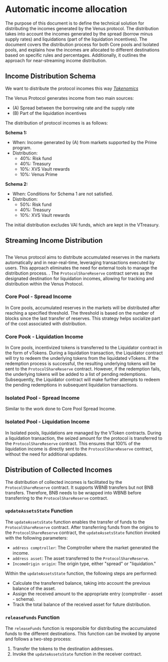# Automatic income allocation

The purpose of this document is to define the technical solution for distributing the incomes generated by the Venus protocol. The distribution takes into account the incomes generated by the spread (borrow minus supply rates) and liquidations (part of the liquidation incentives). The document covers the distribution process for both Core pools and Isolated pools, and explains how the incomes are allocated to different destinations based on specific rules and percentages. Additionally, it outlines the approach for near-streaming income distribution.

## Income Distribution Schema
We want to distribute the protocol incomes this way *[Tokenomics](https://snapshot.org/#/venus-xvs.eth/proposal/0xc9d270ccecb7b91c75b95b8d9af24fc7c20cd38c0c0c44888ed4e7724f4e7ce9)*

The Venus Protocol generates income from two main sources:

- (A) Spread between the borrowing rate and the supply rate
- (B) Part of the liquidation incentives

The distribution of protocol incomes is as follows:

**Schema 1:**

- When: Income generated by (A) from markets supported by the Prime program.
- Distribution:
    - 40%: Risk fund
    - 40%: Treasury
    - 10%: XVS Vault rewards
    - 10%: Venus Prime

**Schema 2:**

- When: Conditions for Schema 1 are not satisfied.
- Distribution:
    - 50%: Risk fund
    - 40%: Treasury
    - 10%: XVS Vault rewards

The initial distribution excludes VAI funds, which are kept in the VTreasury.

## Streaming Income Distribution

<figure><img src="../.gitbook/assets/autoamtic-income-allocation.png" alt=""></figure>

The Venus protocol aims to distribute accumulated reserves in the markets automatically and in near-real-time, leveraging transactions executed by users. This approach eliminates the need for external tools to manage the distribution process. . The `ProtocolShareReserve` contract serves as the designated destination for liquidation incomes, allowing for tracking and distribution within the Venus Protocol.

### Core Pool - Spread Income

In Core pools, accumulated reserves in the markets will be distributed after reaching a specified threshold. The threshold is based on the number of blocks since the last transfer of reserves. This strategy helps socialize part of the cost associated with distribution.

### Core Pook - Liquidation Income
In Core pools, incentivized tokens is transferred to the Liquidator contract in the form of vTokens. During a liquidation transaction, the Liquidator contract will try to redeem the underlying tokens from the liquidated vTokens. If the redemption process is successful, the resulting underlying tokens will be sent to the `ProtocolShareReserve` contract. However, if the redemption fails, the underlying tokens will be added to a list of pending redemptions. Subsequently, the Liquidator contract will make further attempts to redeem the pending redemptions in subsequent liquidation transactions.

### Isolated Pool - Spread Income

Similar to the work done to Core Pool Spread Income.

### Isolated Pool - Liquidation Income

In Isolated pools, liquidations are managed by the VToken contracts. During a liquidation transaction, the seized amount for the protocol is transferred to the `ProtocolShareReserve` contract.
This ensures that 100% of the liquidation income is directly sent to the `ProtocolShareReserve` contract, without the need for additional updates.

## Distribution of Collected Incomes

The distribution of collected incomes is facilitated by the `ProtocolShareReserve` contract. It supports WBNB transfers but not BNB transfers. Therefore, BNB needs to be wrapped into WBNB before transferring to the `ProtocolShareReserve` contract.

### `updateAssetsState` Function

The `updateAssetsState` function enables the transfer of funds to the `ProtocolShareReserve` contract. After transferring funds from the origins to the `ProtocolShareReserve` contract, the `updateAssetsState` function invoked with the following parameters:

- `address comptroller`: The Comptroller where the market generated the income.
- `address asset`: The asset transferred to the `ProtocolShareReserve`.
- `IncomeOrigin origin`: The origin type, either "spread" or "liquidation."

Within the `updateAssetsState` function, the following steps are performed:

- Calculate the transferred balance, taking into account the previous balance of the asset.
- Assign the received amount to the appropriate entry (comptroller - asset - schema).
- Track the total balance of the received asset for future distribution.

### `releaseFunds` Function

The `releaseFunds` function is responsible for distributing the accumulated funds to the different destinations. This function can be invoked by anyone and follows a two-step process:

1. Transfer the tokens to the destination addresses.
2. Invoke the `updateAssetsState` function in the receiver contract.